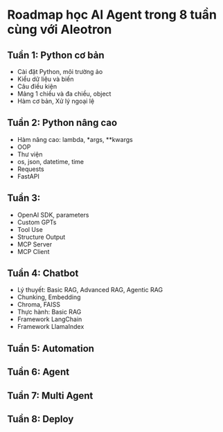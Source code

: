 # Roadmap học AI Agent trong 8 tuần cùng với Aleotron

## Tuần 1: Python cơ bản
* Cài đặt Python, môi trường ảo
* Kiểu dữ liệu và biến
* Câu điều kiện
* Mảng 1 chiều và đa chiều, object
* Hàm cơ bản, Xử lý ngoại lệ

## Tuần 2: Python nâng cao
* Hàm nâng cao: lambda, *args, **kwargs
* OOP
* Thư viện
* os, json, datetime, time
* Requests
* FastAPI

## Tuần 3: 
* OpenAI SDK, parameters
* Custom GPTs
* Tool Use
* Structure Output
* MCP Server
* MCP Client

## Tuần 4: Chatbot
* Lý thuyết: Basic RAG, Advanced RAG, Agentic RAG
* Chunking, Embedding
* Chroma, FAISS
* Thực hành: Basic RAG
* Framework LangChain
* Framework LlamaIndex

## Tuần 5: Automation
## Tuần 6: Agent
## Tuần 7: Multi Agent
## Tuần 8: Deploy 
